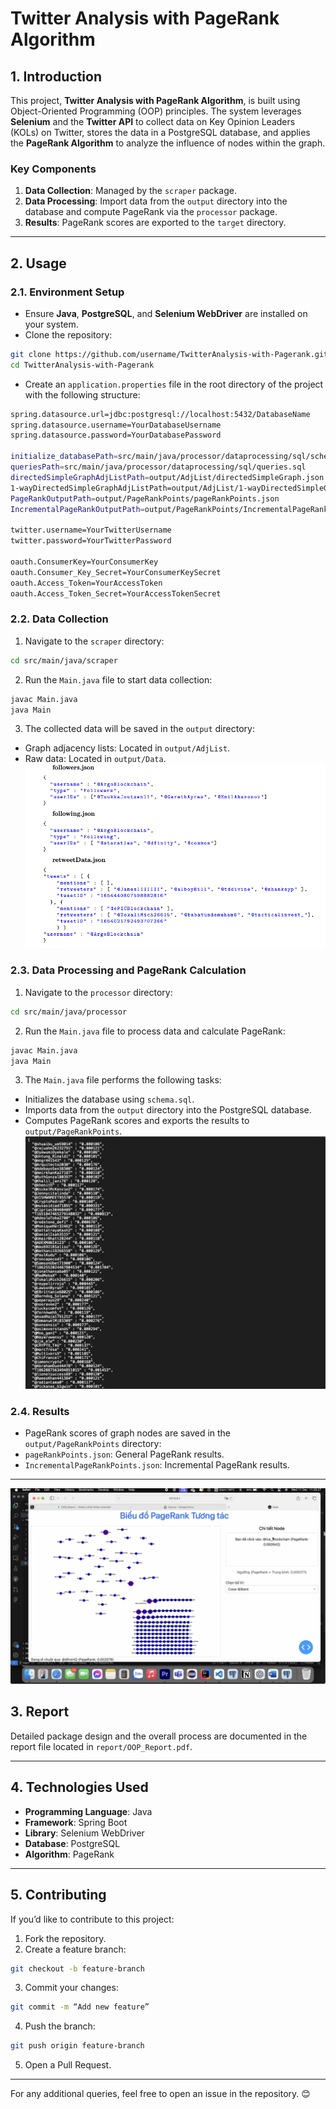 # Twitter Analysis with PageRank Algorithm

## 1. Introduction
This project, **Twitter Analysis with PageRank Algorithm**, is built using Object-Oriented Programming (OOP) principles. The system leverages **Selenium** and the **Twitter API** to collect data on Key Opinion Leaders (KOLs) on Twitter, stores the data in a PostgreSQL database, and applies the **PageRank Algorithm** to analyze the influence of nodes within the graph.

### Key Components
1. **Data Collection**: Managed by the `scraper` package.
2. **Data Processing**: Import data from the `output` directory into the database and compute PageRank via the `processor` package.
3. **Results**: PageRank scores are exported to the `target` directory.

---

## 2. Usage

### 2.1. Environment Setup
- Ensure **Java**, **PostgreSQL**, and **Selenium WebDriver** are installed on your system.
- Clone the repository:
```bash
git clone https://github.com/username/TwitterAnalysis-with-Pagerank.git
cd TwitterAnalysis-with-Pagerank
```
- Create an `application.properties` file in the root directory of the project with the following structure:
```bash
spring.datasource.url=jdbc:postgresql://localhost:5432/DatabaseName
spring.datasource.username=YourDatabaseUsername
spring.datasource.password=YourDatabasePassword

initialize_databasePath=src/main/java/processor/dataprocessing/sql/schema.sql
queriesPath=src/main/java/processor/dataprocessing/sql/queries.sql
directedSimpleGraphAdjListPath=output/AdjList/directedSimpleGraph.json
1-wayDirectedSimpleGraphAdjListPath=output/AdjList/1-wayDirectedSimpleGraph.json
PageRankOutputPath=output/PageRankPoints/pageRankPoints.json
IncrementalPageRankOutputPath=output/PageRankPoints/IncrementalPageRankPoints.json

twitter.username=YourTwitterUsername
twitter.password=YourTwitterPassword

oauth.ConsumerKey=YourConsumerKey
oauth.Consumer_Key_Secret=YourConsumerKeySecret
oauth.Access_Token=YourAccessToken
oauth.Access_Token_Secret=YourAccessTokenSecret
```
### 2.2. Data Collection
1. Navigate to the `scraper` directory:
```bash
cd src/main/java/scraper
```
2. Run the `Main.java` file to start data collection:
```bash
javac Main.java
java Main
```
3. The collected data will be saved in the `output` directory:
- Graph adjacency lists: Located in `output/AdjList`.
- Raw data: Located in `output/Data`.
![Scraped Data Example](report/scrape.png)
### 2.3. Data Processing and PageRank Calculation
1. Navigate to the `processor` directory:
```bash
cd src/main/java/processor
```
2. Run the `Main.java` file to process data and calculate PageRank:
```bash
javac Main.java
java Main
```
3. The `Main.java` file performs the following tasks:
- Initializes the database using `schema.sql`.
- Imports data from the `output` directory into the PostgreSQL database.
- Computes PageRank scores and exports the results to `output/PageRankPoints`.
![Pagerank Score](report/score.png)
### 2.4. Results
- PageRank scores of graph nodes are saved in the `output/PageRankPoints` directory:
- `pageRankPoints.json`: General PageRank results.
- `IncrementalPageRankPoints.json`: Incremental PageRank results.
---
![Visualization](report/visualize.png)
## 3. Report
Detailed package design and the overall process are documented in the report file located in `report/OOP_Report.pdf`.

---

## 4. Technologies Used
- **Programming Language**: Java
- **Framework**: Spring Boot
- **Library**: Selenium WebDriver
- **Database**: PostgreSQL
- **Algorithm**: PageRank

---

## 5. Contributing
If you’d like to contribute to this project:
1. Fork the repository.
2. Create a feature branch:
```bash
git checkout -b feature-branch
```
3. Commit your changes:
```bash
git commit -m “Add new feature”
```
4. Push the branch:
```bash
git push origin feature-branch
```
5. Open a Pull Request.

---
For any additional queries, feel free to open an issue in the repository. 😊
